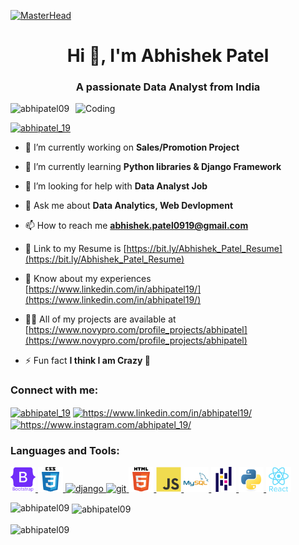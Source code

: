 [![MasterHead](https://static.vecteezy.com/system/resources/previews/009/233/542/non_2x/data-analysis-banner-web-icon-set-analytics-search-data-mining-data-filter-pie-chart-and-etc-illustration-concept-vector.jpg)](https://rishavchanda.io)
<h1 align="center">Hi 👋, I'm Abhishek Patel</h1>
<h3 align="center">A passionate Data Analyst from India</h3>
<img align="right" alt="Coding" width="400" src="https://static.vecteezy.com/system/resources/previews/005/607/176/original/a-data-analyst-sits-at-work-in-front-of-a-computer-device-showing-statistics-and-graphs-in-front-of-him-flat-style-cartoon-illustration-free-vector.jpg">
<p align="left"> <img src="https://komarev.com/ghpvc/?username=abhipatel09&label=Profile%20views&color=0e75b6&style=flat" alt="abhipatel09" /> </p>
<p align="left"> <a href="https://twitter.com/abhipatel_19" target="blank"><img src="https://img.shields.io/twitter/follow/abhipatel_19?logo=twitter&style=for-the-badge" alt="abhipatel_19" /></a> </p>

- 🔭 I’m currently working on **Sales/Promotion Project**

- 🌱 I’m currently learning **Python libraries & Django Framework**

- 🤝 I’m looking for help with **Data Analyst Job**

- 💬 Ask me about **Data Analytics, Web Devlopment**

- 📫 How to reach me **abhishek.patel0919@gmail.com**

- 📝 Link to my Resume is [https://bit.ly/Abhishek_Patel_Resume](https://bit.ly/Abhishek_Patel_Resume)

- 📄 Know about my experiences [https://www.linkedin.com/in/abhipatel19/](https://www.linkedin.com/in/abhipatel19/)

- 👨‍💻 All of my projects are available at [https://www.novypro.com/profile_projects/abhipatel](https://www.novypro.com/profile_projects/abhipatel)

- ⚡ Fun fact **I think I am Crazy 🤪**

<h3 align="left">Connect with me:</h3>
<p align="left">
<a href="https://twitter.com/abhipatel_19" target="blank"><img align="center" src="https://raw.githubusercontent.com/rahuldkjain/github-profile-readme-generator/master/src/images/icons/Social/twitter.svg" alt="abhipatel_19" height="30" width="40" /></a>
<a href="https://linkedin.com/in/https://www.linkedin.com/in/abhipatel19/" target="blank"><img align="center" src="https://raw.githubusercontent.com/rahuldkjain/github-profile-readme-generator/master/src/images/icons/Social/linked-in-alt.svg" alt="https://www.linkedin.com/in/abhipatel19/" height="30" width="40" /></a>
<a href="https://instagram.com/https://www.instagram.com/abhipatel_19/" target="blank"><img align="center" src="https://raw.githubusercontent.com/rahuldkjain/github-profile-readme-generator/master/src/images/icons/Social/instagram.svg" alt="https://www.instagram.com/abhipatel_19/" height="30" width="40" /></a>
</p>

<h3 align="left">Languages and Tools:</h3>
<p align="left"> <a href="https://getbootstrap.com" target="_blank" rel="noreferrer"> <img src="https://raw.githubusercontent.com/devicons/devicon/master/icons/bootstrap/bootstrap-plain-wordmark.svg" alt="bootstrap" width="40" height="40"/> </a> <a href="https://www.w3schools.com/css/" target="_blank" rel="noreferrer"> <img src="https://raw.githubusercontent.com/devicons/devicon/master/icons/css3/css3-original-wordmark.svg" alt="css3" width="40" height="40"/> </a> <a href="https://www.djangoproject.com/" target="_blank" rel="noreferrer"> <img src="https://cdn.worldvectorlogo.com/logos/django.svg" alt="django" width="40" height="40"/> </a> <a href="https://git-scm.com/" target="_blank" rel="noreferrer"> <img src="https://www.vectorlogo.zone/logos/git-scm/git-scm-icon.svg" alt="git" width="40" height="40"/> </a> <a href="https://www.w3.org/html/" target="_blank" rel="noreferrer"> <img src="https://raw.githubusercontent.com/devicons/devicon/master/icons/html5/html5-original-wordmark.svg" alt="html5" width="40" height="40"/> </a> <a href="https://developer.mozilla.org/en-US/docs/Web/JavaScript" target="_blank" rel="noreferrer"> <img src="https://raw.githubusercontent.com/devicons/devicon/master/icons/javascript/javascript-original.svg" alt="javascript" width="40" height="40"/> </a> <a href="https://www.mysql.com/" target="_blank" rel="noreferrer"> <img src="https://raw.githubusercontent.com/devicons/devicon/master/icons/mysql/mysql-original-wordmark.svg" alt="mysql" width="40" height="40"/> </a> <a href="https://pandas.pydata.org/" target="_blank" rel="noreferrer"> <img src="https://raw.githubusercontent.com/devicons/devicon/2ae2a900d2f041da66e950e4d48052658d850630/icons/pandas/pandas-original.svg" alt="pandas" width="40" height="40"/> </a> <a href="https://www.python.org" target="_blank" rel="noreferrer"> <img src="https://raw.githubusercontent.com/devicons/devicon/master/icons/python/python-original.svg" alt="python" width="40" height="40"/> </a> <a href="https://reactjs.org/" target="_blank" rel="noreferrer"> <img src="https://raw.githubusercontent.com/devicons/devicon/master/icons/react/react-original-wordmark.svg" alt="react" width="40" height="40"/> </a> </p>

<p><img align="left" src="https://github-readme-stats.vercel.app/api/top-langs?username=abhipatel09&show_icons=true&locale=en&layout=compact" alt="abhipatel09" /></p>

<p>&nbsp;<img align="center" src="https://github-readme-stats.vercel.app/api?username=abhipatel09&show_icons=true&locale=en" alt="abhipatel09" /></p>

<p><img align="center" src="https://github-readme-streak-stats.herokuapp.com/?user=abhipatel09&" alt="abhipatel09" /></p>
